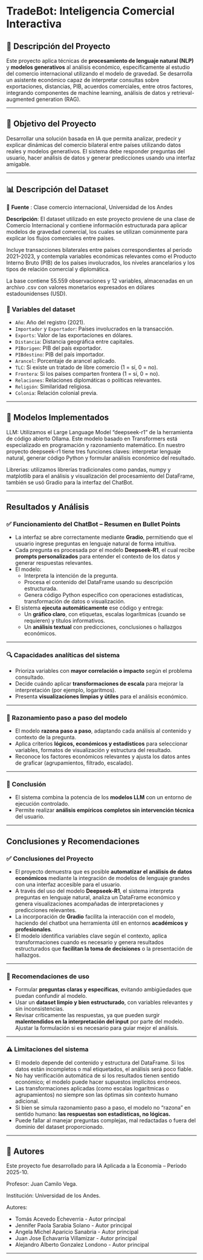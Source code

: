 # TradeBot: Inteligencia Comercial Interactiva

## 📌 Descripción del Proyecto

Este proyecto aplica técnicas de **procesamiento de lenguaje natural (NLP)** y **modelos generativos** al análisis económico, específicamente al estudio del comercio internacional utilizando el modelo de gravedad. Se desarrolla un asistente económico capaz de interpretar consultas sobre exportaciones, distancias, PIB, acuerdos comerciales, entre otros factores, integrando componentes de machine learning, análisis de datos y retrieval-augmented generation (RAG).

---

## 🎯 Objetivo del Proyecto

Desarrollar una solución basada en IA que permita analizar, predecir y explicar dinámicas del comercio bilateral entre países utilizando datos reales y modelos generativos. El sistema debe responder preguntas del usuario, hacer análisis de datos y generar predicciones usando una interfaz amigable.

---

## 📊 Descripción del Dataset

🔗 **Fuente** :  Clase comercio internacional, Universidad de los Andes


**Descripción**: El dataset utilizado en este proyecto proviene de una clase de Comercio Internacional y contiene información estructurada para aplicar modelos de gravedad comercial, los cuales se utilizan comúnmente para explicar los flujos comerciales entre países.

Incluye transacciones bilaterales entre países correspondientes al período 2021–2023, y contempla variables económicas relevantes como el Producto Interno Bruto (PIB) de los países involucrados, los niveles arancelarios y los tipos de relación comercial y diplomática.

La base contiene 55.559 observaciones y 12 variables, almacenadas en un archivo .csv con valores monetarios expresados en dólares estadounidenses (USD).
 
### 📌 Variables del dataset

- `Año`: Año del registro (2021).
- `Importador` y `Exportador`: Países involucrados en la transacción.
- `Exports`: Valor de las exportaciones en dólares.
- `Distancia`: Distancia geográfica entre capitales.
- `PIBorigen`: PIB del país exportador.
- `PIBdestino`: PIB del país importador.
- `Arancel`: Porcentaje de arancel aplicado.
- `TLC`: Si existe un tratado de libre comercio (1 = sí, 0 = no).
- `Frontera`: Si los países comparten frontera (1 = sí, 0 = no).
- `Relaciones`: Relaciones diplomáticas o políticas relevantes.
- `Religión`: Similaridad religiosa.
- `Colonia`: Relación colonial previa.

---

## 🚀 Modelos Implementados
LLM: Utilizamos el Large Language Model “deepseek-r1” de la herramienta de código abierto Ollama. Este modelo basado en Transformers está especializado en programación y razonamiento matemático. En nuestro proyecto deepseek-r1 tiene tres funciones claves:  interpretar lenguaje natural, generar código Python y formular análisis económico del resultado.

Librerias: utilizamos librerías tradicionales como pandas, numpy y matplotlib para el análisis y visualización del procesamiento del DataFrame, también se usó Gradio para la interfaz del  ChatBot.


---

## Resultados y Análisis
### ✅ Funcionamiento del ChatBot – Resumen en Bullet Points

- La interfaz se abre correctamente mediante **Gradio**, permitiendo que el usuario ingrese preguntas en lenguaje natural de forma intuitiva.
- Cada pregunta es procesada por el modelo **Deepseek-R1**, el cual recibe **prompts personalizados** para entender el contexto de los datos y generar respuestas relevantes.
- El modelo:
  - Interpreta la intención de la pregunta.
  - Procesa el contenido del DataFrame usando su descripción estructurada.
  - Genera código Python específico con operaciones estadísticas, transformación de datos o visualización.
- El sistema **ejecuta automáticamente** ese código y entrega:
  - Un **gráfico claro**, con etiquetas, escalas logarítmicas (cuando se requieren) y títulos informativos.
  - Un **análisis textual** con predicciones, conclusiones o hallazgos económicos.

---

### 🔍 Capacidades analíticas del sistema

- Prioriza variables con **mayor correlación o impacto** según el problema consultado.
- Decide cuándo aplicar **transformaciones de escala** para mejorar la interpretación (por ejemplo, logaritmos).
- Presenta **visualizaciones limpias y útiles** para el análisis económico.

---

### 🧠 Razonamiento paso a paso del modelo

- El modelo **razona paso a paso**, adaptando cada análisis al contenido y contexto de la pregunta.
- Aplica criterios **lógicos, económicos y estadísticos** para seleccionar variables, formatos de visualización y estructura del resultado.
- Reconoce los factores económicos relevantes y ajusta los datos antes de graficar (agrupamientos, filtrado, escalado).

---

### 🧩 Conclusión

- El sistema combina la potencia de los **modelos LLM** con un entorno de ejecución controlado.
- Permite realizar **análisis empíricos completos sin intervención técnica** del usuario.


---

## Conclusiones y Recomendaciones
### ✅ Conclusiones del Proyecto

- El proyecto demuestra que es posible **automatizar el análisis de datos económicos** mediante la integración de modelos de lenguaje grandes con una interfaz accesible para el usuario.
- A través del uso del modelo **Deepseek-R1**, el sistema interpreta preguntas en lenguaje natural, analiza un DataFrame económico y genera visualizaciones acompañadas de interpretaciones y predicciones relevantes.
- La incorporación de **Gradio** facilita la interacción con el modelo, haciendo del chatbot una herramienta útil en entornos **académicos y profesionales**.
- El modelo identifica variables clave según el contexto, aplica transformaciones cuando es necesario y genera resultados estructurados que **facilitan la toma de decisiones** o la presentación de hallazgos.

---

### 🧭 Recomendaciones de uso

- Formular **preguntas claras y específicas**, evitando ambigüedades que puedan confundir al modelo.
- Usar un **dataset limpio y bien estructurado**, con variables relevantes y sin inconsistencias.
- Revisar críticamente las respuestas, ya que pueden surgir **malentendidos en la interpretación del input** por parte del modelo. Ajustar la formulación si es necesario para guiar mejor el análisis.

---

### ⚠️ Limitaciones del sistema

- El modelo depende del contenido y estructura del DataFrame. Si los datos están incompletos o mal etiquetados, el análisis será poco fiable.
- No hay verificación automática de si los resultados tienen sentido económico; el modelo puede hacer supuestos implícitos erróneos.
- Las transformaciones aplicadas (como escalas logarítmicas o agrupamientos) no siempre son las óptimas sin contexto humano adicional.
- Si bien se simula razonamiento paso a paso, el modelo no “razona” en sentido humano: **las respuestas son estadísticas, no lógicas.**
- Puede fallar al manejar preguntas complejas, mal redactadas o fuera del dominio del dataset proporcionado.



---

## 👥 Autores

Este proyecto fue desarrollado para IA Aplicada a la Economía – Período 2025-10.

Profesor: Juan Camilo Vega.

Institución: Universidad de los Andes.

Autores:

- Tomás Acevedo Echeverria - Autor principal
- Jennifer Paola Sarabia Solano - Autor principal
- Angela Michel Aparicio Sanabria - Autor principal
- Juan Jose Echavarria Villamizar - Autor principal
- Alejandro Alberto Gonzalez Londono - Autor principal

---


